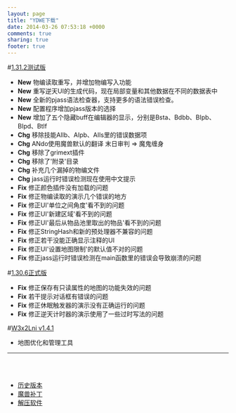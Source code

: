 ```yaml
---
layout: page
title: "YDWE下载"
date: 2014-03-26 07:53:18 +0000
comments: true
sharing: true
footer: true
---
```


#[1.31.2测试版](http://pan.baidu.com/s/1c1Cwvbq)

* **New** 物编读取重写，并增加物编写入功能
* **New** 重写逆天UI的生成代码，现在局部变量和其他数据在不同的数据表中
* **New** 全新的pjass语法检查器，支持更多的语法错误检查。
* **New** 配置程序增加pjass版本的选择
* **New** 增加了五个隐藏buff在编辑器的显示，分别是Bsta、Bdbb、BIpb、BIpd、Btlf
* **Chg** 移除技能AIlb、AIpb、AIls里的错误数据项
* **Chg** ANdo使用魔兽默认的翻译 末日审判 => 魔鬼缠身
* **Chg** 移除了grimext插件
* **Chg** 移除了'附录'目录
* **Chg** 补充几个漏掉的物编文件
* **Chg** jass运行时错误检测现在使用中文提示
* **Fix** 修正颜色插件没有加载的问题
* **Fix** 修正物编读取的演示几个错误的地方
* **Fix** 修正UI'单位之间角度'看不到的问题
* **Fix** 修正UI'新建区域'看不到的问题
* **Fix** 修正UI'最后从物品池里取出的物品'看不到的问题
* **Fix** 修正StringHash和新的预处理器不兼容的问题
* **Fix** 修正若干没能正确显示注释的UI
* **Fix** 修正UI'设置地图限制'的默认值不对的问题
* **Fix** 修正jass运行时错误检测在main函数里的错误会导致崩溃的问题

#[1.30.6正式版](http://pan.baidu.com/s/1bM6SvO)

* **Fix** 修正保存有只读属性的地图的功能失效的问题
* **Fix** 若干提示对话框有错误的问题
* **Fix** 修正休眠触发器的演示没有正确运行的问题
* **Fix** 修正逆天计时器的演示使用了一些过时写法的问题


#[W3x2Lni v1.4.1](http://pan.baidu.com/s/1ge2gQI3)

* 地图优化和管理工具

---

<br><br>

* [历史版本](http://pan.baidu.com/share/link?shareid=401650&uk=3389291567)
* [魔兽补丁](http://pan.baidu.com/share/link?shareid=401621&uk=3389291567)
* [解压软件](http://sparanoid.com/lab/7z/)
